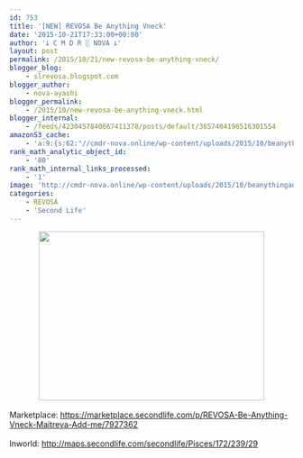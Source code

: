 ```yaml
---
id: 753
title: '[NEW] REVOSA Be Anything Vneck'
date: '2015-10-21T17:33:00+00:00'
author: '𐕣 C M D R ░ NOVA 𐕣'
layout: post
permalink: /2015/10/21/new-revosa-be-anything-vneck/
blogger_blog:
    - slrevosa.blogspot.com
blogger_author:
    - nova-ayashi
blogger_permalink:
    - /2015/10/new-revosa-be-anything-vneck.html
blogger_internal:
    - /feeds/4230457840667411378/posts/default/3657464196516301554
amazonS3_cache:
    - 'a:9:{s:62:"//cmdr-nova.online/wp-content/uploads/2015/10/beanythingad.png";a:1:{s:9:"timestamp";i:1721698459;}s:70:"//cmdr-nova.online/wp-content/uploads/2015/10/beanythingad-300x225.png";a:1:{s:9:"timestamp";i:1721698459;}s:51:"//cmdr-nova.online/wp-content/uploads/2024/02/3.gif";a:1:{s:9:"timestamp";i:1715673901;}s:57:"//cmdr-nova.online/wp-content/uploads/2024/02/NoAi_01.png";a:1:{s:9:"timestamp";i:1721697483;}s:67:"//cmdr-nova.online/wp-content/uploads/2024/02/721ac29ea9cbae00.jpeg";a:1:{s:9:"timestamp";i:1714703427;}s:59:"//cmdr-nova.online/wp-content/uploads/2015/10/sicksadad.png";a:1:{s:9:"timestamp";i:1715351604;}s:64:"//cmdr-nova.online/wp-content/uploads/2015/10/spoopypolishad.png";a:1:{s:9:"timestamp";i:1715351604;}s:59:"//cmdr-nova.online/wp-content/uploads/2015/10/energyad2.png";a:1:{s:9:"timestamp";i:1715351604;}s:57:"//cmdr-nova.online/wp-content/uploads/2015/10/venomad.png";a:1:{s:9:"timestamp";i:1715351604;}}'
rank_math_analytic_object_id:
    - '80'
rank_math_internal_links_processed:
    - '1'
image: 'http://cmdr-nova.online/wp-content/uploads/2015/10/beanythingad.png'
categories:
    - REVOSA
    - 'Second Life'
---
```


<div style="clear: both; text-align: center;">
<a href="http://cmdr-nova.online/wp-content/uploads/2015/10/beanythingad.png" style="margin-left: 1em; margin-right: 1em;"><img border="0" height="300" src="http://cmdr-nova.online/wp-content/uploads/2015/10/beanythingad-300x225.png" width="400" /></a></div>
<br />
Marketplace: <a href="https://marketplace.secondlife.com/p/REVOSA-Be-Anything-Vneck-Maitreya-Add-me/7927362">https://marketplace.secondlife.com/p/REVOSA-Be-Anything-Vneck-Maitreya-Add-me/7927362</a><br />
<br />
Inworld: <a href="http://maps.secondlife.com/secondlife/Pisces/172/239/29">http://maps.secondlife.com/secondlife/Pisces/172/239/29</a>